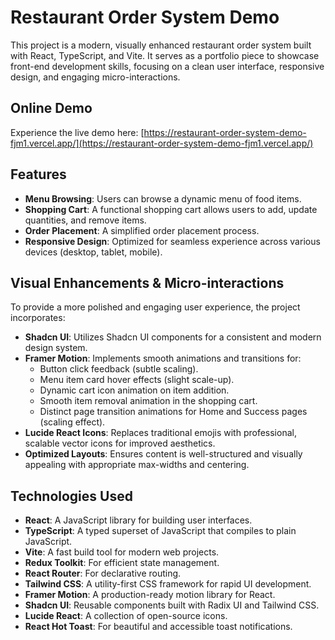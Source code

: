 # Restaurant Order System Demo

This project is a modern, visually enhanced restaurant order system built with React, TypeScript, and Vite. It serves as a portfolio piece to showcase front-end development skills, focusing on a clean user interface, responsive design, and engaging micro-interactions.

## Online Demo

Experience the live demo here: [https://restaurant-order-system-demo-fjm1.vercel.app/](https://restaurant-order-system-demo-fjm1.vercel.app/)

## Features

- **Menu Browsing**: Users can browse a dynamic menu of food items.
- **Shopping Cart**: A functional shopping cart allows users to add, update quantities, and remove items.
- **Order Placement**: A simplified order placement process.
- **Responsive Design**: Optimized for seamless experience across various devices (desktop, tablet, mobile).

## Visual Enhancements & Micro-interactions

To provide a more polished and engaging user experience, the project incorporates:

- **Shadcn UI**: Utilizes Shadcn UI components for a consistent and modern design system.
- **Framer Motion**: Implements smooth animations and transitions for:
  - Button click feedback (subtle scaling).
  - Menu item card hover effects (slight scale-up).
  - Dynamic cart icon animation on item addition.
  - Smooth item removal animation in the shopping cart.
  - Distinct page transition animations for Home and Success pages (scaling effect).
- **Lucide React Icons**: Replaces traditional emojis with professional, scalable vector icons for improved aesthetics.
- **Optimized Layouts**: Ensures content is well-structured and visually appealing with appropriate max-widths and centering.

## Technologies Used

- **React**: A JavaScript library for building user interfaces.
- **TypeScript**: A typed superset of JavaScript that compiles to plain JavaScript.
- **Vite**: A fast build tool for modern web projects.
- **Redux Toolkit**: For efficient state management.
- **React Router**: For declarative routing.
- **Tailwind CSS**: A utility-first CSS framework for rapid UI development.
- **Framer Motion**: A production-ready motion library for React.
- **Shadcn UI**: Reusable components built with Radix UI and Tailwind CSS.
- **Lucide React**: A collection of open-source icons.
- **React Hot Toast**: For beautiful and accessible toast notifications.
